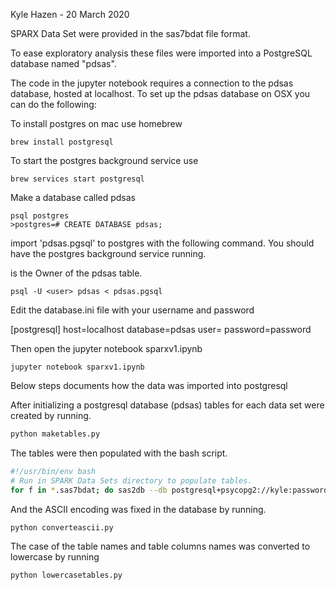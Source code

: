 Kyle Hazen - 20 March 2020

SPARX Data Set were provided in the sas7bdat file format.

To ease exploratory analysis these files were imported into a 
PostgreSQL database named "pdsas". 

The code in the jupyter notebook requires a connection to the pdsas database,
hosted at localhost. To set up the pdsas database on OSX you can do the following:

To install postgres on mac use homebrew
```
brew install postgresql
```

To start the postgres background service use
```
brew services start postgresql
```


Make a database called pdsas
```
psql postgres
>postgres=# CREATE DATABASE pdsas; 
```

import 'pdsas.pgsql' to postgres with the following command. 
You should have the postgres background service running. 

<user> is the Owner of the pdsas table.
```
psql -U <user> pdsas < pdsas.pgsql
```

Edit the database.ini file with your username and password

[postgresql]
host=localhost
database=pdsas
user=<user>
password=password

Then open the jupyter notebook sparxv1.ipynb
```
jupyter notebook sparxv1.ipynb
```


Below steps documents how the data was imported into postgresql

After initializing a postgresql database (pdsas) tables 
for each data set were created by running.
```bash
python maketables.py
```

The tables were then populated with the bash script.
```bash
#!/usr/bin/env bash
# Run in SPARK Data Sets directory to populate tables.
for f in *.sas7bdat; do sas2db --db postgresql+psycopg2://kyle:password@localhost:5432/pdsas $f; done;
```

And the ASCII encoding was fixed in the database by running.
```bash
python converteascii.py
```

The case of the table names and table columns names was converted to lowercase
by running
```bash
python lowercasetables.py
```

